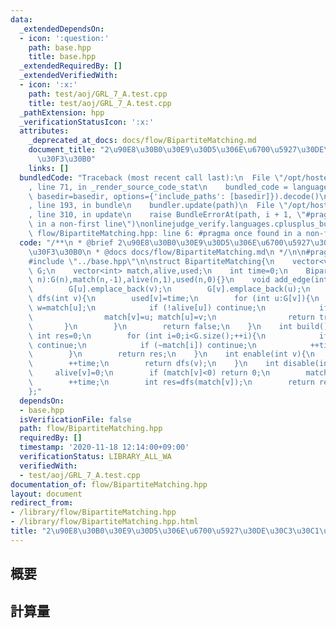 ```yaml
---
data:
  _extendedDependsOn:
  - icon: ':question:'
    path: base.hpp
    title: base.hpp
  _extendedRequiredBy: []
  _extendedVerifiedWith:
  - icon: ':x:'
    path: test/aoj/GRL_7_A.test.cpp
    title: test/aoj/GRL_7_A.test.cpp
  _pathExtension: hpp
  _verificationStatusIcon: ':x:'
  attributes:
    _deprecated_at_docs: docs/flow/BipartiteMatching.md
    document_title: "2\u90E8\u30B0\u30E9\u30D5\u306E\u6700\u5927\u30DE\u30C3\u30C1\
      \u30F3\u30B0"
    links: []
  bundledCode: "Traceback (most recent call last):\n  File \"/opt/hostedtoolcache/Python/3.9.0/x64/lib/python3.9/site-packages/onlinejudge_verify/documentation/build.py\"\
    , line 71, in _render_source_code_stat\n    bundled_code = language.bundle(stat.path,\
    \ basedir=basedir, options={'include_paths': [basedir]}).decode()\n  File \"/opt/hostedtoolcache/Python/3.9.0/x64/lib/python3.9/site-packages/onlinejudge_verify/languages/cplusplus.py\"\
    , line 193, in bundle\n    bundler.update(path)\n  File \"/opt/hostedtoolcache/Python/3.9.0/x64/lib/python3.9/site-packages/onlinejudge_verify/languages/cplusplus_bundle.py\"\
    , line 310, in update\n    raise BundleErrorAt(path, i + 1, \"#pragma once found\
    \ in a non-first line\")\nonlinejudge_verify.languages.cplusplus_bundle.BundleErrorAt:\
    \ flow/BipartiteMatching.hpp: line 6: #pragma once found in a non-first line\n"
  code: "/**\n * @brief 2\u90E8\u30B0\u30E9\u30D5\u306E\u6700\u5927\u30DE\u30C3\u30C1\
    \u30F3\u30B0\n * @docs docs/flow/BipartiteMatching.md\n */\n\n#pragma once\n\n\
    #include \"../base.hpp\"\n\nstruct BipartiteMatching{\n    vector<vector<int>>\
    \ G;\n    vector<int> match,alive,used;\n    int time=0;\n    BipartiteMatching(int\
    \ n):G(n),match(n,-1),alive(n,1),used(n,0){}\n    void add_edge(int u,int v){\n\
    \        G[u].emplace_back(v);\n        G[v].emplace_back(u);\n    }\n    bool\
    \ dfs(int v){\n        used[v]=time;\n        for (int u:G[v]){\n            int\
    \ w=match[u];\n            if (!alive[u]) continue;\n            if (w<0||(used[w]!=time&&dfs(w))){\n\
    \                match[v]=u; match[u]=v;\n                return true;\n     \
    \       }\n        }\n        return false;\n    }\n    int build(){\n       \
    \ int res=0;\n        for (int i=0;i<G.size();++i){\n            if (!alive[i])\
    \ continue;\n            if (~match[i]) continue;\n            ++time; res+=dfs(i);\n\
    \        }\n        return res;\n    }\n    int enable(int v){\n        alive[v]=1;\n\
    \        ++time;\n        return dfs(v);\n    }\n    int disable(int v){\n   \
    \     alive[v]=0;\n        if (match[v]<0) return 0;\n        match[v]=-1; match[match[v]]=-1;\n\
    \        ++time;\n        int res=dfs(match[v]);\n        return res-1;\n    }\n\
    };"
  dependsOn:
  - base.hpp
  isVerificationFile: false
  path: flow/BipartiteMatching.hpp
  requiredBy: []
  timestamp: '2020-11-18 12:14:00+09:00'
  verificationStatus: LIBRARY_ALL_WA
  verifiedWith:
  - test/aoj/GRL_7_A.test.cpp
documentation_of: flow/BipartiteMatching.hpp
layout: document
redirect_from:
- /library/flow/BipartiteMatching.hpp
- /library/flow/BipartiteMatching.hpp.html
title: "2\u90E8\u30B0\u30E9\u30D5\u306E\u6700\u5927\u30DE\u30C3\u30C1\u30F3\u30B0"
---
```

## 概要

## 計算量